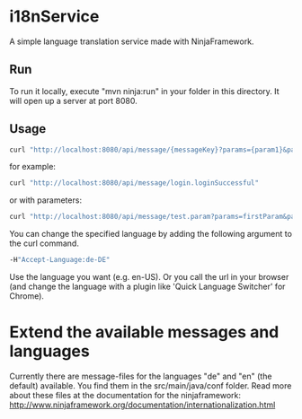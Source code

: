 # i18nService

A simple language translation service made with NinjaFramework.

## Run 

To run it locally, execute "mvn ninja:run" in your folder in this directory. It will open up a server at port 8080.


## Usage
```bash
curl "http://localhost:8080/api/message/{messageKey}?params={param1}&params={param2}&params={param3}&params...."
```
for example: 
```bash
curl "http://localhost:8080/api/message/login.loginSuccessful"
```

or with parameters:
```bash
curl "http://localhost:8080/api/message/test.param?params=firstParam&params=secondParam"
```

You can change the specified language by adding the following argument to the curl command.
```bash
-H"Accept-Language:de-DE"
```
Use the language you want (e.g. en-US). 
Or you call the url in your browser (and change the language with a plugin like 'Quick Language Switcher' for Chrome). 

# Extend the available messages and languages
Currently there are message-files for the languages "de" and "en" (the default) available. You find them in the src/main/java/conf folder. 
Read more about these files at the documentation for the ninjaframework: http://www.ninjaframework.org/documentation/internationalization.html
